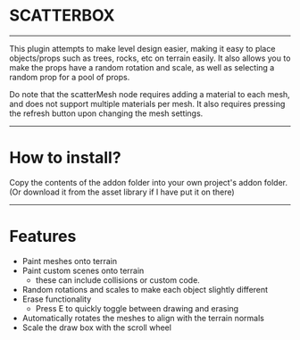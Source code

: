 # SCATTERBOX

--- 

This plugin attempts to make level design easier, making it easy to place objects/props such as 
trees, rocks, etc on terrain easily. 
It also allows you to make the props have a random rotation and scale, as well as selecting a
random prop for a pool of props.

Do note that the scatterMesh node requires adding a material to each mesh, and does not
support multiple materials per mesh. It also requires pressing the refresh button upon changing 
the mesh settings. 

--- 

# How to install?

Copy the contents of the addon folder into your own project's addon folder.
(Or download it from the asset library if I have put it on there)

--- 

# Features

- Paint meshes onto terrain
- Paint custom scenes onto terrain
	- these can include collisions or custom code.
- Random rotations and scales to make each object slightly different
- Erase functionality 
	- Press E to quickly toggle between drawing and erasing
- Automatically rotates the meshes to align with the terrain normals
- Scale the draw box with the scroll wheel

